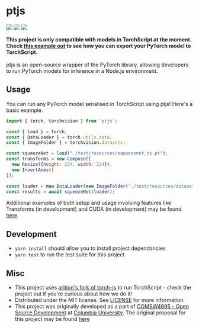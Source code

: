 # ptjs

<p>
  <img src="https://img.shields.io/github/license/raghavmecheri/coms4995?style=for-the-badge"></img>
  <img src="https://img.shields.io/travis/raghavmecheri/ptjs?style=for-the-badge"></img>
  <img src="https://img.shields.io/codecov/c/github/raghavmecheri/ptjs?style=for-the-badge"></img>
</p>

<b>This project is only compatible with models in TorchScript at the moment. Check [this example out](./examples/Exporting.md) to see how you can export your PyTorch model to TorchScript.</b><br/><br/>ptjs is an open-source wrapper of the PyTorch library, allowing developers to run PyTorch models for inference in a Node.js environment.

## Usage
You can run any PyTorch model serialised in TorchScript using ptjs! Here's a basic example.
```js
import { torch, torchvision } from 'ptjs';

const { load } = torch;
const { DataLoader } = torch.utils.data;
const { ImageFolder } = torchvision.datasets;

const squeezeNet = load("./test/resources/squeezenet_ts.pt");
const transforms = new Compose([
  new Resize({height: 224, width: 224}),
  new InvertAxes()
]);

const loader = new DataLoader(new ImageFolder("./test/resources/dataset"), 1, transforms);
const results = await squeezeNet(loader);
```
Additional examples of both setup and usage involving features like Transforms (in development) and CUDA (in development) may be found [here](./examples).

## Development
 * ```yarn install``` should allow you to install project dependancies
 * ```yarn test``` to run the test suite for this project

## Misc
* This project uses [arition's fork of torch-js](https://github.com/arition/torch-js) to run TorchScript - check the project out if you're curious about how we do it!
* Distributed under the MIT license. See [LICENSE](./LICENSE) for more information.
* This project was originally developed as a part of [COMSW4995 - Open Source Development](http://www.cs.columbia.edu/~paine/4995/) at [Columbia University](https://www.columbia.edu/). The original proposal for this project may be found [here](./docs/Proposal.md)
